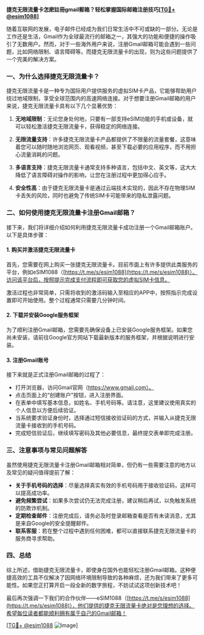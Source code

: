 **捷克无限流量卡怎麽註冊gmail郵箱？轻松掌握国际邮箱注册技巧[[TG💪+ @esim1088](https://t.me/s/esim1088)]**

随着互联网的发展，电子邮件已经成为我们日常生活中不可或缺的一部分。无论是工作还是生活，Gmail作为全球最流行的邮箱之一，其强大的功能和便捷的操作吸引了无数用户。然而，对于一些海外用户来说，注册Gmail邮箱可能会遇到一些问题，比如网络限制、语言障碍等。而捷克无限流量卡的出现，则为这些问题提供了一个完美的解决方案。

### 一、为什么选择捷克无限流量卡？

捷克无限流量卡是一种专为国际用户提供服务的虚拟SIM卡产品，它能够帮助用户绕过地域限制，享受全球范围内的高速网络连接。对于想要注册Gmail邮箱的用户来说，捷克无限流量卡具有以下几个显著优势：

1. **无地域限制**：无论您身处何地，只要有一部支持eSIM功能的手机或设备，就可以轻松激活捷克无限流量卡，获得稳定的网络连接。
   
2. **无限流量支持**：许多捷克无限流量卡产品都提供了不限量的流量套餐，这意味着您可以随时随地浏览网页、观看视频，甚至下载必要的应用程序，而不用担心流量消耗的问题。

3. **多语言支持**：捷克无限流量卡通常支持多种语言，包括中文、英文等，这大大降低了语言障碍对操作的影响，让您在注册过程中更加得心应手。

4. **安全性高**：由于捷克无限流量卡是通过云端技术实现的，因此不存在物理SIM卡丢失的风险，同时也避免了传统SIM卡可能带来的隐私泄露问题。

### 二、如何使用捷克无限流量卡注册Gmail邮箱？

接下来，我们将详细介绍如何利用捷克无限流量卡成功注册一个Gmail邮箱账户。以下是具体步骤：

#### 1. 购买并激活捷克无限流量卡

首先，您需要在网上购买一张捷克无限流量卡。目前市面上有许多提供此类服务的平台，例如eSIM1088（[https://t.me/s/esim1088](https://t.me/s/esim1088)）。访问该平台后，按照提示完成支付流程即可获取您的虚拟SIM卡信息。

激活过程也非常简单，只需将收到的激活码输入至相应的APP中，按照指示完成设置即可开始使用。整个过程通常只需要几分钟时间。

#### 2. 下载并安装Google服务框架

为了顺利注册Gmail邮箱，您需要先确保设备上已安装Google服务框架。如果您尚未安装，请前往Google官方网站下载最新版本的服务框架，并根据说明进行安装。

#### 3. 注册Gmail账号

接下来就是正式注册Gmail邮箱的过程了：

- 打开浏览器，访问Gmail官网（https://www.gmail.com）。
- 点击页面上的“创建账户”按钮，进入注册界面。
- 在表单中填写基本信息，如姓名、手机号码等。请注意，这里建议使用真实的个人信息以方便后续验证。
- 当系统要求验证身份时，选择通过短信接收验证码的方式，并输入从捷克无限流量卡接收到的手机号码。
- 完成短信验证后，继续填写密码及其他必要信息，最终提交表单即完成注册。

### 三、注意事项与常见问题解答

虽然使用捷克无限流量卡注册Gmail邮箱相对简单，但仍有一些需要注意的地方以及常见的疑问值得提前了解：

- **关于手机号码的选择**：尽量选择真实有效的手机号码用于接收验证码，这样可以提高成功率。
- **避免频繁尝试**：如果多次尝试仍无法完成注册，建议稍后再试，以免触发系统的防欺诈机制。
- **定期检查邮件**：注册完成后，请务必及时登录邮箱查看是否有未读消息，尤其是来自Google的安全提醒邮件。
- **联系客服**：若在整个过程中遇到任何困难，都可以直接联系捷克无限流量卡的服务商寻求帮助。

### 四、总结

综上所述，借助捷克无限流量卡，即使身在国外也能轻松注册Gmail邮箱。这种便捷高效的工具不仅解决了因网络环境限制导致的各种麻烦，还为我们带来了更多可能性。如果您正打算开启一段全新的数字旅程，不妨试试这项创新技术吧！

最后再次强调一下我们的合作伙伴——eSIM1088（[https://t.me/s/esim1088](https://t.me/s/esim1088)），他们提供的捷克无限流量卡绝对是您理想的选择。希望每位读者都能顺利拥有属于自己的Gmail邮箱！

[[TG💪+ @esim1088](https://t.me/s/esim1088) ![Image](https://i.postimg.cc/4NQfJmqS/Snipaste-2025-05-13-00-14-12.png)]